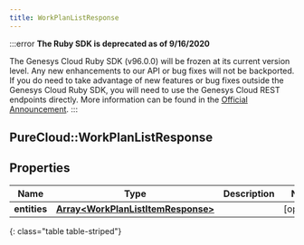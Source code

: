 ```yaml
---
title: WorkPlanListResponse
---
```


:::error
**The Ruby SDK is deprecated as of 9/16/2020**

The Genesys Cloud Ruby SDK (v96.0.0) will be frozen at its current version level. Any new enhancements to our API or bug fixes will not be backported. If you do need to take advantage of new features or bug fixes outside the Genesys Cloud Ruby SDK, you will need to use the Genesys Cloud REST endpoints directly. More information can be found in the [Official Announcement](https://developer.mypurecloud.com/forum/t/announcement-genesys-cloud-ruby-sdk-end-of-life/8850).
:::


## PureCloud::WorkPlanListResponse

## Properties

|Name | Type | Description | Notes|
|------------ | ------------- | ------------- | -------------|
| **entities** | [**Array&lt;WorkPlanListItemResponse&gt;**](WorkPlanListItemResponse.html) |  | [optional] |
{: class="table table-striped"}


